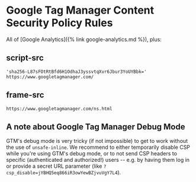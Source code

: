 # Google Tag Manager Content Security Policy Rules

All of [Google Analytics]({% link google-analytics.md %}), plus:

## script-src
```
'sha256-L87sFOtRtBfd6H1OdhaJ3yssvtqXvr6Jbur3YoUYBbk='
https://www.googletagmanager.com/
```

## frame-src
```
https://www.googletagmanager.com/ns.html
```

## A note about Google Tag Manager Debug Mode

GTM's debug mode is very tricky (if not impossible) to get to work without the use of `unsafe-inline`.
We recommend to either temporarily disable CSP while you're using GTM's debug mode, or to not send
CSP headers to specific (authenticated and authorized!) users -- e.g. by having them log in or provide
a secret URL parameter (like `?csp_disable=jYBHQ5eq866iR3owYewBZjvuVgY7L4`).
